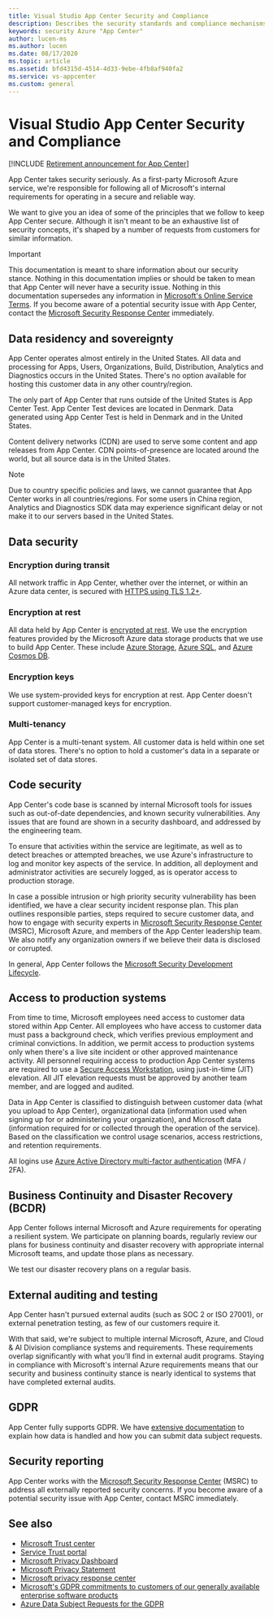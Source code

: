 ```yaml
---
title: Visual Studio App Center Security and Compliance
description: Describes the security standards and compliance mechanisms followed by Visual Studio App Center
keywords: security Azure "App Center"
author: lucen-ms
ms.author: lucen
ms.date: 08/17/2020
ms.topic: article
ms.assetid: bfd4315d-4514-4d33-9ebe-4fb8af940fa2
ms.service: vs-appcenter
ms.custom: general
---
```


# Visual Studio App Center Security and Compliance

[!INCLUDE [Retirement announcement for App Center](~/includes/retirement.md)]

App Center takes security seriously. As a first-party Microsoft Azure service, we're responsible for following all of Microsoft's internal requirements for operating in a secure and reliable way.

We want to give you an idea of some of the principles that we follow to keep App Center secure. Although it isn't meant to be an exhaustive list of security concepts, it's shaped by a number of requests from customers for similar information.

> [!IMPORTANT]
> This documentation is meant to share information about our security stance. Nothing in this documentation implies or should be taken to mean that App Center  will never have a security issue. Nothing in this documentation supersedes any information in [Microsoft's Online Service Terms](https://www.microsoft.com/licensing/product-licensing/products). If you become aware of a potential security issue with App Center, contact the [Microsoft Security Response Center](https://www.microsoft.com/msrc) immediately.

## Data residency and sovereignty

App Center operates almost entirely in the United States. All data and processing for Apps, Users, Organizations, Build, Distribution, Analytics and Diagnostics occurs in the United States. There's no option available for hosting this customer data in any other country/region.

The only part of App Center that runs outside of the United States is App Center Test. App Center Test devices are located in Denmark. Data generated using App Center Test is held in Denmark and in the United States.

Content delivery networks (CDN) are used to serve some content and app releases from App Center. CDN points-of-presence are located around the world, but all source data is in the United States.

> [!NOTE]
> Due to country specific policies and laws, we cannot guarantee that App Center works in all countries/regions. For some users in China region, Analytics and Diagnostics SDK data may experience significant delay or not make it to our servers based in the United States.

## Data security

### Encryption during transit

All network traffic in App Center, whether over the internet, or within an Azure data center, is secured with [HTTPS using TLS 1.2+](https://azure.microsoft.com/updates/azuretls12/).

### Encryption at rest

All data held by App Center is [encrypted at rest](/azure/security/fundamentals/encryption-overview). We use the encryption features provided by the Microsoft Azure data storage products that we use to build App Center. These include [Azure Storage](/azure/storage/common/storage-service-encryption), [Azure SQL](/azure/azure-sql/database/security-overview#information-protection-and-encryption), and [Azure Cosmos DB](/azure/cosmos-db/database-encryption-at-rest).

### Encryption keys

We use system-provided keys for encryption at rest. App Center doesn't support customer-managed keys for encryption.

### Multi-tenancy

App Center is a multi-tenant system. All customer data is held within one set of data stores. There's no option to hold a customer's data in a separate or isolated set of data stores.

## Code security

App Center's code base is scanned by internal Microsoft tools for issues such as out-of-date dependencies, and known security vulnerabilities. Any issues that are found are shown in a security dashboard, and addressed by the engineering team.

To ensure that activities within the service are legitimate, as well as to detect breaches or attempted breaches, we use Azure's infrastructure to log and monitor key aspects of the service. In addition, all deployment and administrator activities are securely logged, as is operator access to production storage.

In case a possible intrusion or high priority security vulnerability has been identified, we have a clear security incident response plan. This plan outlines responsible parties, steps required to secure customer data, and how to engage with security experts in [Microsoft Security Response Center](https://www.microsoft.com/msrc) (MSRC), Microsoft Azure, and members of the App Center leadership team. We also notify any organization owners if we believe their data is disclosed or corrupted.

In general, App Center follows the [Microsoft Security Development Lifecycle](https://www.microsoft.com/securityengineering/sdl).

## Access to production systems

From time to time, Microsoft employees need access to customer data stored within App Center. All employees who have access to customer data must pass a background check, which verifies previous employment and criminal convictions. In addition, we permit access to production systems only when there's a live site incident or other approved maintenance activity. All personnel requiring access to production App Center systems are required to use a [Secure Access Workstation](/windows-server/identity/securing-privileged-access/privileged-access-workstations), using just-in-time (JIT) elevation. All JIT elevation requests must be approved by another team member, and are logged and audited.

Data in App Center is classified to distinguish between customer data (what you upload to App Center), organizational data (information used when signing up for or administering your organization), and Microsoft data (information required for or collected through the operation of the service). Based on the classification we control usage scenarios, access restrictions, and retention requirements.

All logins use [Azure Active Directory multi-factor authentication](/azure/active-directory/authentication/concept-mfa-howitworks) (MFA / 2FA).

## Business Continuity and Disaster Recovery (BCDR)

App Center follows internal Microsoft and Azure requirements for operating a resilient system. We participate on planning boards, regularly review our plans for business continuity and disaster recovery with appropriate internal Microsoft teams, and update those plans as necessary.

We test our disaster recovery plans on a regular basis.

## External auditing and testing

App Center hasn't pursued external audits (such as SOC 2 or ISO 27001), or external penetration testing, as few of our customers require it.

With that said, we're subject to multiple internal Microsoft, Azure, and Cloud & AI Division compliance systems and requirements. These requirements overlap significantly with what you’ll find in external audit programs. Staying in compliance with Microsoft's internal Azure requirements means that our security and business continuity stance is nearly identical to systems that have completed external audits.

## GDPR

App Center fully supports GDPR. We have [extensive documentation](../gdpr/index.md) to explain how data is handled and how you can submit data subject requests.

## Security reporting

App Center works with the [Microsoft Security Response Center](https://www.microsoft.com/msrc) (MSRC) to address all externally reported security concerns. If you become aware of a potential security issue with App Center, contact MSRC immediately.

## See also

- [Microsoft Trust center](https://www.microsoft.com/trust-center/privacy/gdpr-overview)
- [Service Trust portal](https://servicetrust.microsoft.com/ViewPage/GDPRGetStarted)
- [Microsoft Privacy Dashboard](https://account.microsoft.com/privacy)
- [Microsoft Privacy Statement](https://privacy.microsoft.com/privacystatement)
- [Microsoft privacy response center](https://aka.ms/userprivacysite)
- [Microsoft's GDPR commitments to customers of our generally available enterprise software products](/legal/gdpr)
- [Azure Data Subject Requests for the GDPR](/microsoft-365/compliance/gdpr-dsr-azure)
